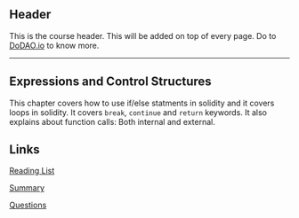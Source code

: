 ## Header
This is the course header. This will be added on top of every page. Do to [DoDAO.io](https://www.dodao.io) to know more.

---

## Expressions and Control Structures
 
This chapter covers how to use if/else statments in solidity and it covers loops in solidity.  It covers `break`, `continue` and `return` keywords. It also explains about function calls: Both internal and external.

## Links
[Reading List](./../../generated/readings/expression_control.md)

[Summary](./../../generated/summaries/expression_control.md)

[Questions](./../../generated/questions/expression_control.md)